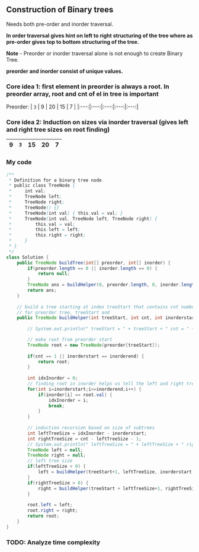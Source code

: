 

## Construction of Binary trees

Needs both pre-order and inorder traversal.

**In order traversal gives hint on left to right structuring of the tree where as pre-order gives top to bottom structuring of the tree.**

**Note** - Preorder or inorder traversal alone is not enough to create Binary Tree.

**preorder and inorder consist of unique values.**


### Core idea 1: first element in preorder is always a root. In preorder array, root and cnt of el in tree is important

Preorder:
| `3` | 9   | 20  | 15  | 7   |
|:---:|:---:|:---:|:---:|:---:|


### Core idea 2: Induction on sizes via inorder traversal (gives left and right tree sizes on root finding)

| 9   | `3` | 15  | 20  | 7   |
|:---:|:---:|:---:|:---:|:---:|

### My code 

```java
/**
 * Definition for a binary tree node.
 * public class TreeNode {
 *     int val;
 *     TreeNode left;
 *     TreeNode right;
 *     TreeNode() {}
 *     TreeNode(int val) { this.val = val; }
 *     TreeNode(int val, TreeNode left, TreeNode right) {
 *         this.val = val;
 *         this.left = left;
 *         this.right = right;
 *     }
 * }
 */
class Solution {
    public TreeNode buildTree(int[] preorder, int[] inorder) {
        if(preorder.length == 0 || inorder.length == 0) {
            return null;
        }
        TreeNode ans = buildHelper(0, preorder.length, 0, inorder.length - 1, preorder, inorder);
        return ans;
    }
    
    // build a tree starting at index treeStart that contains cnt number of nodes
    // for preorder tree, treeStart and 
    public TreeNode buildHelper(int treeStart, int cnt, int inorderstart, int inorderend, int[] preorder, int[] inorder){
        
        // System.out.println(" treeStart = " + treeStart + " cnt = " + cnt + " inorderstart = " + inorderstart + " inorderend = " + inorderend);

        // make root from preorder start
        TreeNode root = new TreeNode(preorder[treeStart]);
        
        if(cnt == 1 || inorderstart == inorderend) {
            return root;
        }
        
        int idxInorder = 0;
        // finding root in inorder helps us tell the left and right tree sizes
        for(int i=inorderstart;i<=inorderend;i++) {
            if(inorder[i] == root.val) {
                idxInorder = i;
                break;
            }
        }
        
        // induction recursion based on size of subtrees
        int leftTreeSize = idxInorder - inorderstart;
        int rightTreeSize = cnt - leftTreeSize - 1;
        // System.out.println(" leftTreeSize = " + leftTreeSize + " rightTreeSize = " + rightTreeSize);
        TreeNode left = null;
        TreeNode right = null;
        // left tree size
        if(leftTreeSize > 0) {
            left = buildHelper(treeStart+1, leftTreeSize, inorderstart, idxInorder-1, preorder, inorder);
        }
        if(rightTreeSize > 0) {
            right = buildHelper(treeStart + leftTreeSize+1, rightTreeSize, idxInorder+1, inorderend, preorder, inorder);
        }
        
        root.left = left;
        root.right = right;
        return root;
    }
}
```

### TODO: Analyze time complexity

